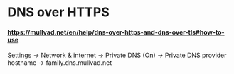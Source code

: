 # DNS over HTTPS

#### https://mullvad.net/en/help/dns-over-https-and-dns-over-tls#how-to-use
Settings -> Network & internet -> Private DNS (On) -> Private DNS provider hostname -> family.dns.mullvad.net